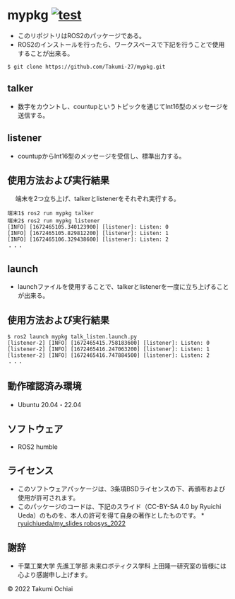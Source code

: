 # mypkg   [![test](https://github.com/Takumi-27/mypkg/actions/workflows/test.yml/badge.svg)](https://github.com/Takumi-27/mypkg/actions/workflows/test.yml)
* このリポジトリはROS2のパッケージである。
* ROS2のインストールを行ったら、ワークスペースで下記を行うことで使用することが出来る。
```
$ git clone https://github.com/Takumi-27/mypkg.git
```

## talker
* 数字をカウントし、countupというトピックを通じてInt16型のメッセージを送信する。

## listener
* countupからInt16型のメッセージを受信し、標準出力する。

## 使用方法および実行結果
　 端末を2つ立ち上げ、talkerとlistenerをそれぞれ実行する。
```
端末1$ ros2 run mypkg talker
端末2$ ros2 run mypkg listener
[INFO] [1672465105.340123900] [listener]: Listen: 0
[INFO] [1672465105.829812200] [listener]: Listen: 1
[INFO] [1672465106.329438600] [listener]: Listen: 2
・・・
```

## launch
* launchファイルを使用することで、talkerとlistenerを一度に立ち上げることが出来る。

## 使用方法および実行結果
```
$ ros2 launch mypkg talk_listen.launch.py
[listener-2] [INFO] [1672465415.758183600] [listener]: Listen: 0
[listener-2] [INFO] [1672465416.247063200] [listener]: Listen: 1
[listener-2] [INFO] [1672465416.747884500] [listener]: Listen: 2
・・・
```

## 動作確認済み環境
* Ubuntu 20.04・22.04

## ソフトウェア
* ROS2 humble

## ライセンス
* このソフトウェアパッケージは、3条項BSDライセンスの下、再頒布および使用が許可されます。
* このパッケージのコードは、下記のスライド（CC-BY-SA 4.0 by Ryuichi Ueda）のものを、本人の許可を得て自身の著作としたものです。
      * [ryuichiueda/my_slides robosys_2022](https://github.com/ryuichiueda/my_slides/tree/master/robosys_2022)

## 謝辞
* 千葉工業大学 先進工学部 未来ロボティクス学科 上田隆一研究室の皆様には心より感謝申し上げます。

© 2022 Takumi Ochiai


